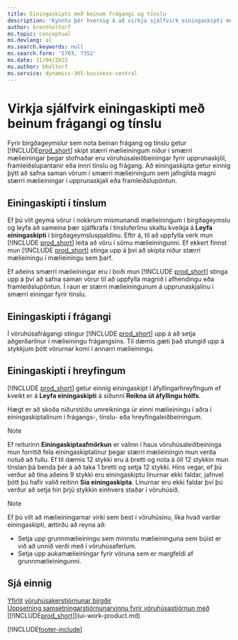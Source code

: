 ```yaml
---
title: Einingaskipti með beinum frágangi og tínslu
description: 'Kynntu þér hvernig á að virkja sjálfvirk einingaskipti með beinum frágangi og tínslu ásamt því að einingaskipta í tínslum, frágangi, hreyfingum og fleira.'
author: brentholtorf
ms.topic: conceptual
ms.devlang: al
ms.search.keywords: null
ms.search.form: '5703, 7352'
ms.date: 11/04/2022
ms.author: bholtorf
ms.service: dynamics-365-business-central
---
```

# <a name="enable-automatic-breaking-bulk-with-directed-put-away-and-pick"></a>Virkja sjálfvirk einingaskipti með beinum frágangi og tínslu

Fyrir birgðageymslur sem nota beinan frágang og tínslu getur [!INCLUDE[prod_short](includes/prod_short.md)] skipt stærri mælieiningum niður í smærri mælieiningar þegar stofnaðar eru vöruhúsaleiðbeiningar fyrir upprunaskjöl, framleiðslupantanir eða innri tínslu og frágang. Að einingaskipta getur einnig þýtt að safna saman vörum í smærri mælieiningum sem jafngilda magni stærri mælieiningar í upprunaskjali eða framleiðslupöntun.

## <a name="breakbulk-in-picks"></a>Einingaskipti í tínslum

Ef þú vilt geyma vörur í nokkrum mismunandi mælieiningum í birgðageymslu og leyfa að sameina þær sjálfkrafa í tínsluferlinu skaltu kveikja á **Leyfa einingaskipti** í birgðageymsluspjaldinu. Eftir á, til að uppfylla verk mun [!INCLUDE [prod_short](includes/prod_short.md)] leita að vöru í sömu mælieiningunni. Ef ekkert finnst mun [!INCLUDE [prod_short](includes/prod_short.md)] stinga upp á því að skipta niður stærri mælieiningu í mælieiningu sem þarf.  

Ef aðeins smærri mælieiningar eru í boði mun [!INCLUDE [prod_short](includes/prod_short.md)] stinga upp á því að safna saman vörur til að uppfylla magnið í afhendingu eða framleiðslupöntun. Í raun er stærri mælieiningunum á upprunaskjalinu í smærri einingar fyrir tínslu.  

## <a name="breakbulk-in-put-aways"></a>Einingaskipti í frágangi

Í vöruhúsafrágangi stingur [!INCLUDE [prod_short](includes/prod_short.md)] upp á að setja aðgerðarlínur í mælieiningu frágangsins. Til dæmis gæti það stungið upp á stykkjum þótt vörurnar komi í annarri mælieiningu.  

## <a name="breakbulk-in-movements"></a>Einingaskipti í hreyfingum

[!INCLUDE [prod_short](includes/prod_short.md)] getur einnig einingaskipt í áfyllingarhreyfingum ef kveikt er á **Leyfa einingaskipti** á síðunni **Reikna út áfyllingu hólfs**.  

Hægt er að skoða niðurstöðu umreikninga úr einni mælieiningu í aðra í einingaskiptalínum í frágangs-, tínslu- eða hreyfingaleiðbeiningum.  

> [!NOTE]  
> Ef reiturinn **Einingaskiptaafmörkun** er valinn í haus vöruhúsaleiðbeininga mun forritið fela einingaskiptalínur þegar stærri mælieiningin mun verða notuð að fullu. Ef til dæmis 12 stykki eru á bretti og nota á öll 12 stykkin mun tínslan þá benda þér á að taka 1 bretti og setja 12 stykki. Hins vegar, ef þú verður að tína aðeins 9 stykki eru einingaskiptu línurnar ekki faldar, jafnvel þótt þú hafir valið reitinn **Sía einingaskipta**. Línurnar eru ekki faldar því þú verður að setja hin þrjú stykkin einhvers staðar í vöruhúsið.  

> [!NOTE]  
> Ef þú vilt að mælieiningarnar virki sem best í vöruhúsinu, líka hvað varðar einingaskipti, ættirðu að reyna að:  
>
> - Setja upp grunnmælieiningu sem minnstu mælieininguna sem búist er við að unnið verði með í vöruhúsaferlum.  
> - Setja upp aukamælieiningar fyrir vöruna sem er margfeldi af grunnmælieiningunni.  

## <a name="see-also"></a>Sjá einnig

[Yfirlit](design-details-warehouse-management.md)
[vöruhúsakerstjórnunar birgðir](inventory-manage-inventory.md)  
[Uppsetning samsetningarstjórnunarvinnu fyrir vöruhúsastjórnun](warehouse-setup-warehouse.md)[
 með](assembly-assemble-items.md)
[[!INCLUDE[prod_short](includes/prod_short.md)]](ui-work-product.md)  


[!INCLUDE[footer-include](includes/footer-banner.md)]
